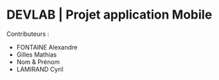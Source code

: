 # DEVLAB | Projet application Mobile

Contributeurs :
- FONTAINE Alexandre
- Gilles Mathias
- Nom & Prénom
- LAMIRAND Cyril
